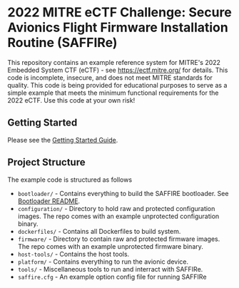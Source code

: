 # 2022 MITRE eCTF Challenge: Secure Avionics Flight Firmware Installation Routine (SAFFIRe)
This repository contains an example reference system for MITRE's 2022 Embedded System CTF
(eCTF) - see https://ectf.mitre.org/ for details. This code is incomplete, insecure, and 
does not meet MITRE standards for quality.  This code is being provided for educational 
purposes to serve as a simple example that meets the minimum functional requirements for 
the 2022 eCTF.  Use this code at your own risk!

## Getting Started
Please see the [Getting Started Guide](getting_started.md).

## Project Structure
The example code is structured as follows

* `bootloader/` - Contains everything to build the SAFFIRE bootloader. See [Bootloader README](bootloader/README.md).
* `configuration/` - Directory to hold raw and protected configuration images. The repo comes with an example unprotected configuration binary.
* `dockerfiles/` - Contains all Dockerfiles to build system.
* `firmware/` - Directory to contain raw and protected firmware images. The repo comes with an example unprotected firmware binary.
* `host-tools/` - Contains the host tools.
* `platform/` - Contains everything to run the avionic device.
* `tools/` - Miscellaneous tools to run and interract with SAFFIRe.
* `saffire.cfg` - An example option config file for running SAFFIRe

